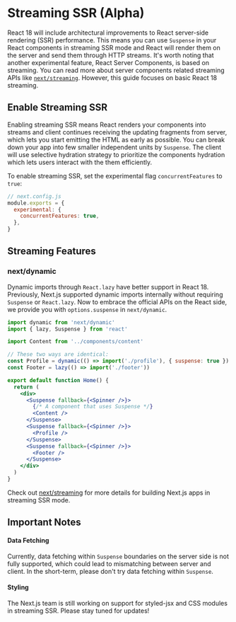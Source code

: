 # Streaming SSR (Alpha)

React 18 will include architectural improvements to React server-side rendering (SSR) performance. This means you can use `Suspense` in your React components in streaming SSR mode and React will render them on the server and send them through HTTP streams.
It's worth noting that another experimental feature, React Server Components, is based on streaming. You can read more about server components related streaming APIs like [`next/streaming`](docs/api-reference/next/streaming.md). However, this guide focuses on basic React 18 streaming.

## Enable Streaming SSR

Enabling streaming SSR means React renders your components into streams and client continues receiving the updating fragments from server, which lets you start emitting the HTML as early as possible. You can break down your app into few smaller independent units by `Suspense`. The client will use selective hydration strategy to prioritize the components hydration which lets users interact with the them efficiently.

To enable streaming SSR, set the experimental flag `concurrentFeatures` to `true`:

```jsx
// next.config.js
module.exports = {
  experimental: {
    concurrentFeatures: true,
  },
}
```

## Streaming Features

### next/dynamic

Dynamic imports through `React.lazy` have better support in React 18. Previously, Next.js supported dynamic imports internally without requiring `Suspense` or `React.lazy`. Now to embrace the official APIs on the React side, we provide you with `options.suspense` in `next/dynamic`.

```jsx
import dynamic from 'next/dynamic'
import { lazy, Suspense } from 'react'

import Content from '../components/content'

// These two ways are identical:
const Profile = dynamic(() => import('./profile'), { suspense: true })
const Footer = lazy(() => import('./footer'))

export default function Home() {
  return (
    <div>
      <Suspense fallback={<Spinner />}>
        {/* A component that uses Suspense */}
        <Content />
      </Suspense>
      <Suspense fallback={<Spinner />}>
        <Profile />
      </Suspense>
      <Suspense fallback={<Spinner />}>
        <Footer />
      </Suspense>
    </div>
  )
}
```

Check out [next/streaming](/docs/api-reference/next/streaming.md) for more details for building Next.js apps in streaming SSR mode.

## Important Notes

#### Data Fetching

Currently, data fetching within `Suspense` boundaries on the server side is not fully supported, which could lead to mismatching between server and client. In the short-term, please don't try data fetching within `Suspense`.

#### Styling

The Next.js team is still working on support for styled-jsx and CSS modules in streaming SSR. Please stay tuned for updates!
